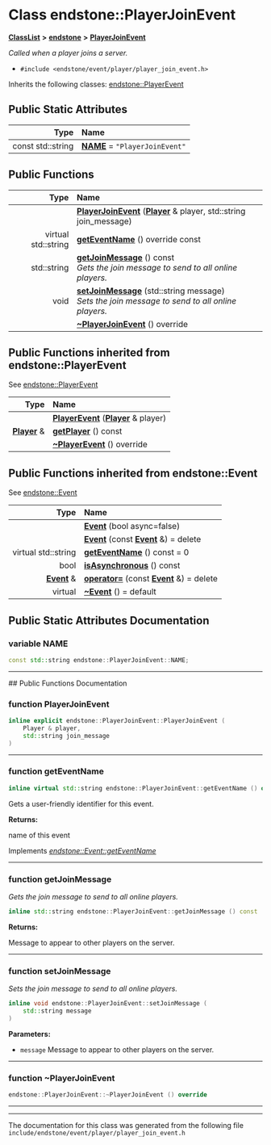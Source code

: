 

# Class endstone::PlayerJoinEvent



[**ClassList**](annotated.md) **>** [**endstone**](namespaceendstone.md) **>** [**PlayerJoinEvent**](classendstone_1_1PlayerJoinEvent.md)



_Called when a player joins a server._ 

* `#include <endstone/event/player/player_join_event.h>`



Inherits the following classes: [endstone::PlayerEvent](classendstone_1_1PlayerEvent.md)
































## Public Static Attributes

| Type | Name |
| ---: | :--- |
|  const std::string | [**NAME**](#variable-name)   = `"PlayerJoinEvent"`<br> |










































## Public Functions

| Type | Name |
| ---: | :--- |
|   | [**PlayerJoinEvent**](#function-playerjoinevent) ([**Player**](classendstone_1_1Player.md) & player, std::string join\_message) <br> |
| virtual std::string | [**getEventName**](#function-geteventname) () override const<br> |
|  std::string | [**getJoinMessage**](#function-getjoinmessage) () const<br>_Gets the join message to send to all online players._  |
|  void | [**setJoinMessage**](#function-setjoinmessage) (std::string message) <br>_Sets the join message to send to all online players._  |
|   | [**~PlayerJoinEvent**](#function-playerjoinevent) () override<br> |


## Public Functions inherited from endstone::PlayerEvent

See [endstone::PlayerEvent](classendstone_1_1PlayerEvent.md)

| Type | Name |
| ---: | :--- |
|   | [**PlayerEvent**](classendstone_1_1PlayerEvent.md#function-playerevent) ([**Player**](classendstone_1_1Player.md) & player) <br> |
|  [**Player**](classendstone_1_1Player.md) & | [**getPlayer**](classendstone_1_1PlayerEvent.md#function-getplayer) () const<br> |
|   | [**~PlayerEvent**](classendstone_1_1PlayerEvent.md#function-playerevent) () override<br> |


## Public Functions inherited from endstone::Event

See [endstone::Event](classendstone_1_1Event.md)

| Type | Name |
| ---: | :--- |
|   | [**Event**](classendstone_1_1Event.md#function-event-12) (bool async=false) <br> |
|   | [**Event**](classendstone_1_1Event.md#function-event-22) (const [**Event**](classendstone_1_1Event.md) &) = delete<br> |
| virtual std::string | [**getEventName**](classendstone_1_1Event.md#function-geteventname) () const = 0<br> |
|  bool | [**isAsynchronous**](classendstone_1_1Event.md#function-isasynchronous) () const<br> |
|  [**Event**](classendstone_1_1Event.md) & | [**operator=**](classendstone_1_1Event.md#function-operator) (const [**Event**](classendstone_1_1Event.md) &) = delete<br> |
| virtual  | [**~Event**](classendstone_1_1Event.md#function-event) () = default<br> |
















































































## Public Static Attributes Documentation




### variable NAME 

```C++
const std::string endstone::PlayerJoinEvent::NAME;
```




<hr>
## Public Functions Documentation




### function PlayerJoinEvent 

```C++
inline explicit endstone::PlayerJoinEvent::PlayerJoinEvent (
    Player & player,
    std::string join_message
) 
```




<hr>



### function getEventName 

```C++
inline virtual std::string endstone::PlayerJoinEvent::getEventName () override const
```



Gets a user-friendly identifier for this event.




**Returns:**

name of this event 





        
Implements [*endstone::Event::getEventName*](classendstone_1_1Event.md#function-geteventname)


<hr>



### function getJoinMessage 

_Gets the join message to send to all online players._ 
```C++
inline std::string endstone::PlayerJoinEvent::getJoinMessage () const
```





**Returns:**

Message to appear to other players on the server. 





        

<hr>



### function setJoinMessage 

_Sets the join message to send to all online players._ 
```C++
inline void endstone::PlayerJoinEvent::setJoinMessage (
    std::string message
) 
```





**Parameters:**


* `message` Message to appear to other players on the server. 




        

<hr>



### function ~PlayerJoinEvent 

```C++
endstone::PlayerJoinEvent::~PlayerJoinEvent () override
```




<hr>

------------------------------
The documentation for this class was generated from the following file `include/endstone/event/player/player_join_event.h`

